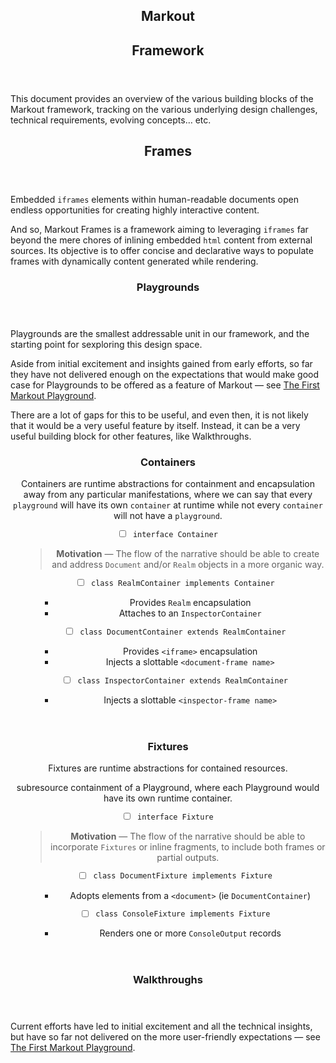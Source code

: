 ﻿<article><header>

# Markout

## Framework

</header><summary>

This document provides an overview of the various building blocks of the Markout framework, tracking on the various underlying design challenges, technical requirements, evolving concepts… etc.

</summary><section><article><header>

## Frames

</header><summary>

Embedded `iframes` elements within human-readable documents open endless opportunities for creating highly interactive content.

And so, Markout Frames is a framework aiming to leveraging `iframes` far beyond the mere chores of inlining embedded `html` content from external sources. Its objective is to offer concise and declarative ways to populate frames with dynamically content generated while rendering.

</summary><section><article><header>

### Playgrounds

</header>

Playgrounds are the smallest addressable unit in our framework, and the starting point for sexploring this design space.

Aside from initial excitement and insights gained from early efforts, so far they have not delivered enough on the expectations that would make good case for Playgrounds to be offered as a feature of Markout — see [The First Markout Playground](./examples/Playground.md).

There are a lot of gaps for this to be useful, and even then, it is not likely that it would be a very useful feature by itself. Instead, it can be a very useful building block for other features, like Walkthroughs.

</article></section><article><header>

### Containers

Containers are runtime abstractions for containment and encapsulation away from any particular manifestations, where we can say that every `playground` will have its own `container` at runtime while not every `container` will not have a `playground`.

- [ ] `interface Container`

  > **Motivation** — The flow of the narrative should be able to create and address `Document` and/or `Realm` objects in a more organic way.

  - [ ] `class RealmContainer implements Container`

    - Provides `Realm` encapsulation
    - Attaches to an `InspectorContainer`

  - [ ] `class DocumentContainer extends RealmContainer`

    - Provides `<iframe>` encapsulation
    - Injects a slottable `<document-frame name>`

  - [ ] `class InspectorContainer extends RealmContainer`

    - Injects a slottable `<inspector-frame name>`

</header>

</article></section><article><header>

### Fixtures

Fixtures are runtime abstractions for contained resources.

subresource containment of a Playground, where each Playground would have its own runtime container.

- [ ] `interface Fixture`

  > **Motivation** — The flow of the narrative should be able to incorporate `Fixtures` or inline fragments, to include both frames or partial outputs.

  - [ ] `class DocumentFixture implements Fixture`

    - Adopts elements from a `<document>` (ie `DocumentContainer`)

  - [ ] `class ConsoleFixture implements Fixture`

    - Renders one or more `ConsoleOutput` records

</header>

</article></section><article><header>

### Walkthroughs

</header>

Current efforts have led to initial excitement and all the technical insights, but have so far not delivered on the more user-friendly expectations — see [The First Markout Playground](./examples/Playground.md).

</article></section>

</article>

<style src="/markout/styles/playground.primer.css"></style>
